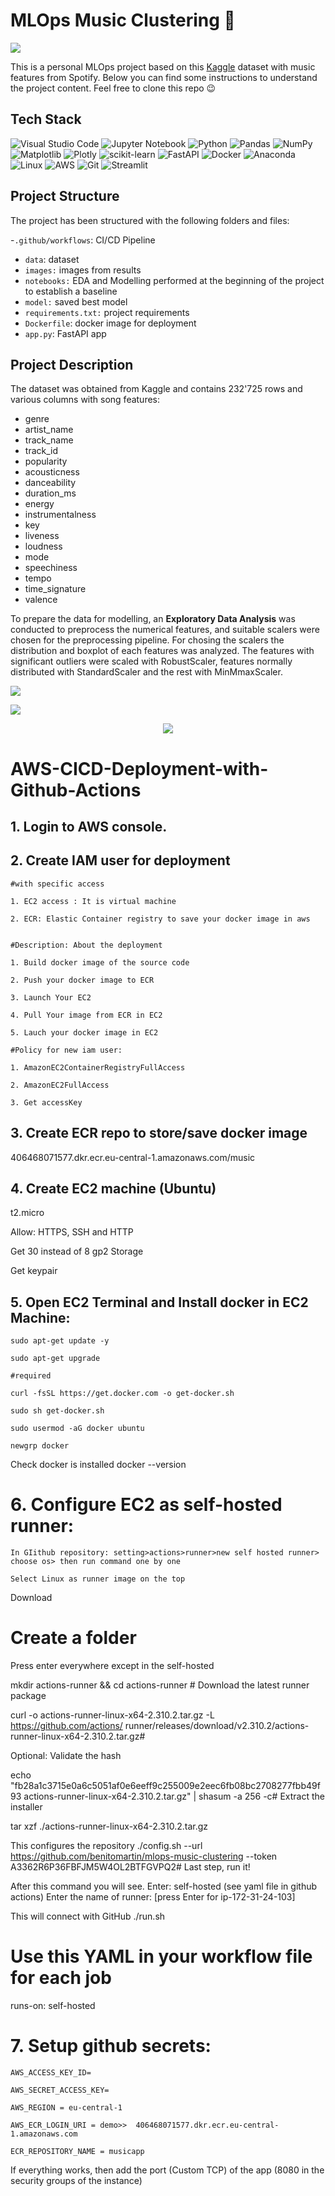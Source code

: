 # MLOps Music Clustering 🎸

<p>
    <img src="/images/cassette.jpg"/>
    </p>

This is a personal MLOps project based on this [Kaggle](https://www.kaggle.com/datasets/zaheenhamidani/ultimate-spotify-tracks-db) dataset with music features from Spotify. Below you can find some instructions to understand the project content. Feel free to clone this repo 😉


## Tech Stack

![Visual Studio Code](https://img.shields.io/badge/Visual%20Studio%20Code-0078d7.svg?style=for-the-badge&logo=visual-studio-code&logoColor=white)
![Jupyter Notebook](https://img.shields.io/badge/jupyter-%23FA0F00.svg?style=for-the-badge&logo=jupyter&logoColor=white)
![Python](https://img.shields.io/badge/python-3670A0?style=for-the-badge&logo=python&logoColor=ffdd54)
![Pandas](https://img.shields.io/badge/pandas-%23150458.svg?style=for-the-badge&logo=pandas&logoColor=white)
![NumPy](https://img.shields.io/badge/numpy-%23013243.svg?style=for-the-badge&logo=numpy&logoColor=white)
![Matplotlib](https://img.shields.io/badge/Matplotlib-%23d9ead3.svg?style=for-the-badge&logo=Matplotlib&logoColor=black)
![Plotly](https://img.shields.io/badge/Plotly-%233F4F75.svg?style=for-the-badge&logo=plotly&logoColor=white)
![scikit-learn](https://img.shields.io/badge/scikit--learn-%23F7931E.svg?style=for-the-badge&logo=scikit-learn&logoColor=white)
![FastAPI](https://img.shields.io/badge/FastAPI-005571?style=for-the-badge&logo=fastapi)
![Docker](https://img.shields.io/badge/docker-%230db7ed.svg?style=for-the-badge&logo=docker&logoColor=white)
![Anaconda](https://img.shields.io/badge/Anaconda-%2344A833.svg?style=for-the-badge&logo=anaconda&logoColor=white)
![Linux](https://img.shields.io/badge/Linux-FCC624?style=for-the-badge&logo=linux&logoColor=white)
![AWS](https://img.shields.io/badge/AWS-%23FF9900.svg?style=for-the-badge&logo=amazon-aws&logoColor=white)
![Git](https://img.shields.io/badge/git-%23F05033.svg?style=for-the-badge&logo=git&logoColor=white)
![Streamlit](https://img.shields.io/badge/Streamlit-FF4B4B?style=for-the-badge&logo=Streamlit&logoColor=white)


## Project Structure

The project has been structured with the following folders and files:

-`.github/workflows`: CI/CD Pipeline
- `data`: dataset 
- `images:` images from results
- `notebooks:` EDA and Modelling performed at the beginning of the project to establish a baseline
- `model:` saved best model
- `requirements.txt:` project requirements
- `Dockerfile`: docker image for deployment
- `app.py`: FastAPI app

## Project Description

The dataset was obtained from Kaggle and contains 232'725 rows and various columns with song features:

- genre            
- artist_name      
- track_name         
- track_id          
- popularity          
- acousticness    
- danceability      
- duration_ms      
- energy           
- instrumentalness  
- key               
-  liveness         
- loudness          
- mode             
- speechiness       
- tempo            
- time_signature   
- valence

To prepare the data for modelling, an **Exploratory Data Analysis** was conducted to preprocess the numerical features, and suitable scalers were chosen for the preprocessing pipeline. For chosing the scalers the distribution and boxplot of each features was analyzed. The features with significant outliers were scaled with RobustScaler, features normally distributed with StandardScaler and the rest with MinMmaxScaler. 

<p>
    <img src="/images/popularity.png"/>
    </p>
<p>
    <img src="/images/acousticness.png"/>
    </p>

<p align="center">
    <img src="/images/scatter_non_scaled.png"/>
    </p>



# AWS-CICD-Deployment-with-Github-Actions

## 1. Login to AWS console.

## 2. Create IAM user for deployment

	#with specific access

	1. EC2 access : It is virtual machine

	2. ECR: Elastic Container registry to save your docker image in aws


	#Description: About the deployment

	1. Build docker image of the source code

	2. Push your docker image to ECR

	3. Launch Your EC2 

	4. Pull Your image from ECR in EC2

	5. Lauch your docker image in EC2

	#Policy for new iam user:

	1. AmazonEC2ContainerRegistryFullAccess

	2. AmazonEC2FullAccess

    3. Get accessKey



## 3. Create ECR repo to store/save docker image
406468071577.dkr.ecr.eu-central-1.amazonaws.com/music

## 4. Create EC2 machine (Ubuntu) 
t2.micro

Allow: HTTPS, SSH and HTTP

Get 30 instead of 8 gp2 Storage

Get keypair

## 5. Open EC2 Terminal and Install docker in EC2 Machine:
	
	

	sudo apt-get update -y

	sudo apt-get upgrade
	
	#required

	curl -fsSL https://get.docker.com -o get-docker.sh

	sudo sh get-docker.sh

	sudo usermod -aG docker ubuntu

	newgrp docker

Check docker is installed
    docker --version

# 6. Configure EC2 as self-hosted runner:
    In GIithub repository: setting>actions>runner>new self hosted runner> choose os> then run command one by one

    Select Linux as runner image on the top

Download
# Create a folder

Press enter everywhere except in the self-hosted

mkdir actions-runner && cd actions-runner  # Download the latest runner package

curl -o actions-runner-linux-x64-2.310.2.tar.gz -L https://github.com/actions/
runner/releases/download/v2.310.2/actions-runner-linux-x64-2.310.2.tar.gz# 

Optional: Validate the hash

echo "fb28a1c3715e0a6c5051af0e6eeff9c255009e2eec6fb08bc2708277fbb49f93  actions-runner-linux-x64-2.310.2.tar.gz" | shasum -a 256 -c# Extract the installer

tar xzf ./actions-runner-linux-x64-2.310.2.tar.gz

This configures the repository
./config.sh --url https://github.com/benitomartin/mlops-music-clustering --token A3362R6P36FBFJM5W4OL2BTFGVPQ2# Last step, run it!

After this command you will see. Enter: self-hosted (see yaml file in github actions)
Enter the name of runner: [press Enter for ip-172-31-24-103]

This will connect with GitHub
./run.sh





# Use this YAML in your workflow file for each job
runs-on: self-hosted


# 7. Setup github secrets:

    AWS_ACCESS_KEY_ID=

    AWS_SECRET_ACCESS_KEY=

    AWS_REGION = eu-central-1

    AWS_ECR_LOGIN_URI = demo>>  406468071577.dkr.ecr.eu-central-1.amazonaws.com

    ECR_REPOSITORY_NAME = musicapp



If everything works, then add the port (Custom TCP) of the app (8080 in the security groups of the instance)
